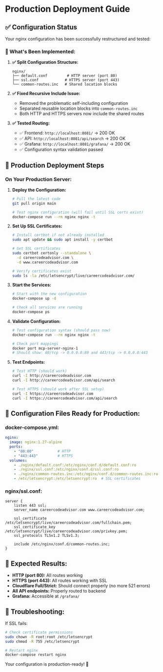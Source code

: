 # Production Deployment Guide

## ✅ Configuration Status

Your nginx configuration has been successfully restructured and tested:

### **🔧 What's Been Implemented:**

1. **✅ Split Configuration Structure:**
   ```
   nginx/
   ├── default.conf         # HTTP server (port 80)
   ├── ssl.conf            # HTTPS server (port 443) 
   └── common-routes.inc   # Shared location blocks
   ```

2. **✅ Fixed Recursive Include Issue:**
   - Removed the problematic self-including configuration
   - Separated reusable location blocks into `common-routes.inc`
   - Both HTTP and HTTPS servers now include the shared routes

3. **✅ Tested Routing:**
   - ✅ Frontend: `http://localhost:8081/` → 200 OK
   - ✅ API: `http://localhost:8081/api/search` → 200 OK  
   - ✅ Grafana: `http://localhost:8081/grafana/` → 200 OK
   - ✅ Configuration syntax validation passed

## 🚀 Production Deployment Steps

### **On Your Production Server:**

1. **Deploy the Configuration:**
   ```bash
   # Pull the latest code
   git pull origin main
   
   # Test nginx configuration (will fail until SSL certs exist)
   docker-compose run --rm nginx nginx -t
   ```

2. **Set Up SSL Certificates:**
   ```bash
   # Install certbot if not already installed
   sudo apt update && sudo apt install -y certbot
   
   # Get SSL certificates
   sudo certbot certonly --standalone \
     -d careercodeadvisor.com \
     -d www.careercodeadvisor.com
   
   # Verify certificates exist
   sudo ls -la /etc/letsencrypt/live/careercodeadvisor.com/
   ```

3. **Start the Services:**
   ```bash
   # Start with the new configuration
   docker-compose up -d
   
   # Check all services are running
   docker-compose ps
   ```

4. **Validate Configuration:**
   ```bash
   # Test configuration syntax (should pass now)
   docker-compose run --rm nginx nginx -t
   
   # Check port mappings
   docker port mcp-server-nginx-1
   # Should show: 80/tcp -> 0.0.0.0:80 and 443/tcp -> 0.0.0.0:443
   ```

5. **Test Endpoints:**
   ```bash
   # Test HTTP (should work)
   curl -I http://careercodeadvisor.com
   curl -I http://careercodeadvisor.com/api/search
   
   # Test HTTPS (should work after SSL setup)
   curl -I https://careercodeadvisor.com
   curl -I https://careercodeadvisor.com/api/search
   ```

## 🔧 Configuration Files Ready for Production:

### **docker-compose.yml:**
```yaml
nginx:
  image: nginx:1.27-alpine
  ports: 
    - "80:80"           # HTTP
    - "443:443"         # HTTPS
  volumes:
    - ./nginx/default.conf:/etc/nginx/conf.d/default.conf:ro
    - ./nginx/ssl.conf:/etc/nginx/conf.d/ssl.conf:ro
    - ./nginx/common-routes.inc:/etc/nginx/conf.d/common-routes.inc:ro
    - /etc/letsencrypt:/etc/letsencrypt:ro  # SSL certificates
```

### **nginx/ssl.conf:**
```nginx
server {
    listen 443 ssl;
    server_name careercodeadvisor.com www.careercodeadvisor.com;

    ssl_certificate     /etc/letsencrypt/live/careercodeadvisor.com/fullchain.pem;
    ssl_certificate_key /etc/letsencrypt/live/careercodeadvisor.com/privkey.pem;
    ssl_protocols TLSv1.2 TLSv1.3;

    include /etc/nginx/conf.d/common-routes.inc;
}
```

## 🎯 Expected Results:

- **HTTP (port 80):** All routes working
- **HTTPS (port 443):** All routes working with SSL
- **Cloudflare Full/Strict:** Should connect properly (no more 521 errors)
- **All API endpoints:** Properly routed to backend
- **Grafana:** Accessible at `/grafana/`

## 🚨 Troubleshooting:

If SSL fails:
```bash
# Check certificate permissions
sudo chown -R root:root /etc/letsencrypt
sudo chmod -R 755 /etc/letsencrypt

# Restart nginx
docker-compose restart nginx
```

Your configuration is production-ready! 🌟
